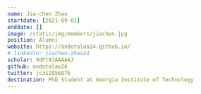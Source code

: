 ```yaml
---
name: Jia-chen Zhao
startdate: [2021-09-01]
enddate: []
image: /static/img/members/jiachen.jpg
position: Alumni
website: https://andotalao24.github.io/
# linkedin: jiachen-zhao24
scholar: 9dFt9JAAAAAJ
github: andotalao24
twitter: jcz12856876
destination: PhD Student at Georgia Institute of Technology
---
```


